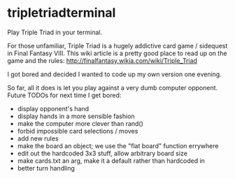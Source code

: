 tripletriadterminal
===================

Play Triple Triad in your terminal.

For those unfamiliar, Triple Triad is a hugely addictive card game / sidequest in Final Fantasy VIII.  This wiki article is a pretty good place to read up on the game and the rules: http://finalfantasy.wikia.com/wiki/Triple_Triad

I got bored and decided I wanted to code up my own version one evening.

So far, all it does is let you play against a very dumb computer opponent.  Future TODOs for next time I get bored:

- display opponent's hand
- display hands in a more sensible fashion
- make the computer more clever than rand()
- forbid impossible card selections / moves
- add new rules
- make the board an object; we use the "flat board" function errywhere
- edit out the hardcoded 3x3 stuff, allow arbitrary board size
- make cards.txt an arg, make it a default rather than hardcoded in
- better turn handling
